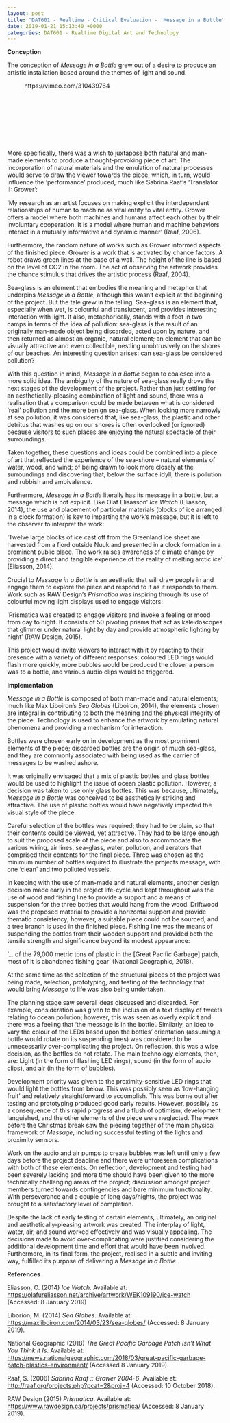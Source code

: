 ```yaml
---
layout: post
title: "DAT601 - Realtime - Critical Evaluation - 'Message in a Bottle"
date: 2019-01-21 15:13:40 +0000
categories: DAT601 - Realtime Digital Art and Technology
---
```


<!-- wp:paragraph -->
<p><strong>Conception</strong></p>
<!-- /wp:paragraph -->

<!-- wp:paragraph -->
<p>The conception of <em>Message in a Bottle</em> grew out of a desire to produce an artistic installation based around the themes of light and sound.</p>
<!-- /wp:paragraph -->

<!-- wp:embed {"url":"https://vimeo.com/310439764","type":"video","providerNameSlug":"vimeo","responsive":true,"className":"wp-embed-aspect-16-9 wp-has-aspect-ratio"} -->
<figure class="wp-block-embed is-type-video is-provider-vimeo wp-block-embed-vimeo wp-embed-aspect-16-9 wp-has-aspect-ratio"><div class="wp-block-embed__wrapper">
https://vimeo.com/310439764
</div></figure>
<!-- /wp:embed -->

<!-- wp:gallery {"linkTo":"media"} -->
<figure class="wp-block-gallery has-nested-images columns-default is-cropped"><!-- wp:image {"id":876,"sizeSlug":"large","linkDestination":"media"} -->
<figure class="wp-block-image size-large"><a href="https://www.circleseven.co.uk/wp-content/uploads/2023/05/dsc0016_45974886634_o.jpg"><img src="https://www.circleseven.co.uk/wp-content/uploads/2023/05/dsc0016_45974886634_o.jpg" alt="" class="wp-image-876"/></a></figure>
<!-- /wp:image -->

<!-- wp:image {"id":877,"sizeSlug":"large","linkDestination":"media"} -->
<figure class="wp-block-image size-large"><a href="https://www.circleseven.co.uk/wp-content/uploads/2023/05/dsc0025_45974886004_o-scaled.jpg"><img src="https://www.circleseven.co.uk/wp-content/uploads/2023/05/dsc0025_45974886004_o-681x1024.jpg" alt="" class="wp-image-877"/></a></figure>
<!-- /wp:image -->

<!-- wp:image {"id":878,"sizeSlug":"large","linkDestination":"media"} -->
<figure class="wp-block-image size-large"><a href="https://www.circleseven.co.uk/wp-content/uploads/2023/05/dsc0019_46699516141_o-scaled.jpg"><img src="https://www.circleseven.co.uk/wp-content/uploads/2023/05/dsc0019_46699516141_o-681x1024.jpg" alt="" class="wp-image-878"/></a></figure>
<!-- /wp:image -->

<!-- wp:image {"id":875,"sizeSlug":"large","linkDestination":"media"} -->
<figure class="wp-block-image size-large"><a href="https://www.circleseven.co.uk/wp-content/uploads/2023/05/dsc0018_45974886594_o.jpg"><img src="https://www.circleseven.co.uk/wp-content/uploads/2023/05/dsc0018_45974886594_o.jpg" alt="" class="wp-image-875"/></a></figure>
<!-- /wp:image -->

<!-- wp:image {"id":874,"sizeSlug":"large","linkDestination":"media"} -->
<figure class="wp-block-image size-large"><a href="https://www.circleseven.co.uk/wp-content/uploads/2023/05/dsc0021_45974886254_o.jpg"><img src="https://www.circleseven.co.uk/wp-content/uploads/2023/05/dsc0021_45974886254_o.jpg" alt="" class="wp-image-874"/></a></figure>
<!-- /wp:image -->

<!-- wp:image {"id":873,"sizeSlug":"large","linkDestination":"media"} -->
<figure class="wp-block-image size-large"><a href="https://www.circleseven.co.uk/wp-content/uploads/2023/05/dsc0024_45974886054_o.jpg"><img src="https://www.circleseven.co.uk/wp-content/uploads/2023/05/dsc0024_45974886054_o.jpg" alt="" class="wp-image-873"/></a></figure>
<!-- /wp:image -->

<!-- wp:image {"id":872,"sizeSlug":"large","linkDestination":"media"} -->
<figure class="wp-block-image size-large"><a href="https://www.circleseven.co.uk/wp-content/uploads/2023/05/dsc0015_46699516531_o-scaled.jpg"><img src="https://www.circleseven.co.uk/wp-content/uploads/2023/05/dsc0015_46699516531_o-681x1024.jpg" alt="" class="wp-image-872"/></a></figure>
<!-- /wp:image -->

<!-- wp:image {"id":871,"sizeSlug":"large","linkDestination":"media"} -->
<figure class="wp-block-image size-large"><a href="https://www.circleseven.co.uk/wp-content/uploads/2023/05/dsc0023_46699515701_o-scaled.jpg"><img src="https://www.circleseven.co.uk/wp-content/uploads/2023/05/dsc0023_46699515701_o-scaled.jpg" alt="" class="wp-image-871"/></a></figure>
<!-- /wp:image -->

<!-- wp:image {"id":870,"sizeSlug":"large","linkDestination":"media"} -->
<figure class="wp-block-image size-large"><a href="https://www.circleseven.co.uk/wp-content/uploads/2023/05/img_0061_45785371755_o-scaled.jpg"><img src="https://www.circleseven.co.uk/wp-content/uploads/2023/05/img_0061_45785371755_o-1024x768.jpg" alt="" class="wp-image-870"/></a></figure>
<!-- /wp:image --></figure>
<!-- /wp:gallery -->

<!-- wp:paragraph -->
<p>More specifically, there was a wish to juxtapose both natural and man-made elements to produce a thought-provoking piece of art. The incorporation of natural materials and the emulation of natural processes would serve to draw the viewer towards the piece, which, in turn, would influence the ‘performance’ produced, much like Sabrina Raaf’s ‘Translator II: Grower’:</p>
<!-- /wp:paragraph -->

<!-- wp:paragraph -->
<p>‘My research as an artist focuses on making explicit the interdependent relationships of human to machine as vital entity to vital entity. Grower offers a model where both machines and humans affect each other by their involuntary cooperation. It is a model where human and machine behaviors interact in a mutually informative and dynamic manner’ (Raaf, 2006).</p>
<!-- /wp:paragraph -->

<!-- wp:paragraph -->
<p>Furthermore, the random nature of works such as Grower informed aspects of the finished piece. Grower is a work that is activated by chance factors. A robot draws green lines at the base of a wall. The height of the line is based on the level of CO2 in the room. The act of observing the artwork provides the chance stimulus that drives the artistic process (Raaf, 2004).</p>
<!-- /wp:paragraph -->

<!-- wp:paragraph -->
<p>Sea-glass is an element that embodies the meaning and metaphor that underpins <em>Message in a Bottle</em>, although this wasn’t explicit at the beginning of the project. But the tale grew in the telling. Sea-glass is an element that, especially when wet, is colourful and translucent, and provides interesting interaction with light. It also, metaphorically, stands with a foot in two camps in terms of the idea of pollution: sea-glass is the result of an originally man-made object being discarded, acted upon by nature, and then returned as almost an organic, natural element; an element that can be visually attractive and even collectible, nestling unobtrusively on the shores of our beaches. An interesting question arises: can sea-glass be considered pollution?</p>
<!-- /wp:paragraph -->

<!-- wp:paragraph -->
<p>With this question in mind, <em>Message in a Bottle</em> began to coalesce into a more solid idea. The ambiguity of the nature of sea-glass really drove the next stages of the development of the project. Rather than just settling for an aesthetically-pleasing combination of light and sound, there was a realisation that a comparison could be made between what is considered ‘real’ pollution and the more benign sea-glass. When looking more narrowly at sea pollution, it was considered that, like sea-glass, the plastic and other detritus that washes up on our shores is often overlooked (or ignored) because visitors to such places are enjoying the natural spectacle of their surroundings.</p>
<!-- /wp:paragraph -->

<!-- wp:paragraph -->
<p>Taken together, these questions and ideas could be combined into a piece of art that reflected the experience of the sea-shore – natural elements of water, wood, and wind; of being drawn to look more closely at the surroundings and discovering that, below the surface idyll, there is pollution and rubbish and ambivalence.</p>
<!-- /wp:paragraph -->

<!-- wp:paragraph -->
<p>Furthermore, <em>Message in a Bottle</em> literally has its message in a bottle, but a message which is not explicit. Like Olaf Elisasson’ <em>Ice Watch</em> (Eliasson, 2014), the use and placement of particular materials (blocks of ice arranged in a clock formation) is key to imparting the work’s message, but it is left to the observer to interpret the work:</p>
<!-- /wp:paragraph -->

<!-- wp:paragraph -->
<p>‘Twelve large blocks of ice cast off from the Greenland ice sheet are harvested from a fjord outside Nuuk and presented in a clock formation in a prominent public place. The work raises awareness of climate change by providing a direct and tangible experience of the reality of melting arctic ice’ (Eliasson, 2014).</p>
<!-- /wp:paragraph -->

<!-- wp:paragraph -->
<p>Crucial to <em>Message in a Bottle</em> is an aesthetic that will draw people in and engage them to explore the piece and respond to it as it responds to them. Work such as RAW Design’s <em>Prismatica</em> was inspiring through its use of colourful moving light displays used to engage visitors:</p>
<!-- /wp:paragraph -->

<!-- wp:paragraph -->
<p>‘Prismatica was created to engage visitors and invoke a feeling or mood from day to night. It consists of 50 pivoting prisms that act as kaleidoscopes that glimmer under natural light by day and provide atmospheric lighting by night’ (RAW Design, 2015).</p>
<!-- /wp:paragraph -->

<!-- wp:paragraph -->
<p>This project would invite viewers to interact with it by reacting to their presence with a variety of different responses: coloured LED rings would flash more quickly, more bubbles would be produced the closer a person was to a bottle, and various audio clips would be triggered.</p>
<!-- /wp:paragraph -->

<!-- wp:paragraph -->
<p><strong>Implementation</strong></p>
<!-- /wp:paragraph -->

<!-- wp:paragraph -->
<p><em>Message in a Bottle</em> is composed of both man-made and natural elements; much like Max Liboiron’s <em>Sea Globes</em> (Liboiron, 2014), the elements chosen are integral in contributing to both the meaning and the physical integrity of the piece. Technology is used to enhance the artwork by emulating natural phenomena and providing a mechanism for interaction.</p>
<!-- /wp:paragraph -->

<!-- wp:paragraph -->
<p>Bottles were chosen early on in development as the most prominent elements of the piece; discarded bottles are the origin of much sea-glass, and they are commonly associated with being used as the carrier of messages to be washed ashore.</p>
<!-- /wp:paragraph -->

<!-- wp:paragraph -->
<p>It was originally envisaged that a mix of plastic bottles and glass bottles would be used to highlight the issue of ocean plastic pollution. However, a decision was taken to use only glass bottles. This was because, ultimately, <em>Message in a Bottle</em> was conceived to be aesthetically striking and attractive. The use of plastic bottles would have negatively impacted the visual style of the piece.</p>
<!-- /wp:paragraph -->

<!-- wp:paragraph -->
<p>Careful selection of the bottles was required; they had to be plain, so that their contents could be viewed, yet attractive. They had to be large enough to suit the proposed scale of the piece and also to accommodate the various wiring, air lines, sea-glass, water, pollution, and aerators that comprised their contents for the final piece. Three was chosen as the minimum number of bottles required to illustrate the projects message, with one ‘clean’ and two polluted vessels.</p>
<!-- /wp:paragraph -->

<!-- wp:paragraph -->
<p>In keeping with the use of man-made and natural elements, another design decision made early in the project life-cycle and kept throughout was the use of wood and fishing line to provide a support and a means of suspension for the three bottles that would hang from the wood. Driftwood was the proposed material to provide a horizontal support and provide thematic consistency; however, a suitable piece could not be sourced, and a tree branch is used in the finished piece. Fishing line was the means of suspending the bottles from their wooden support and provided both the tensile strength and significance beyond its modest appearance:</p>
<!-- /wp:paragraph -->

<!-- wp:paragraph -->
<p>‘… of the 79,000 metric tons of plastic in the [Great Pacific Garbage] patch, most of it is abandoned fishing gear’ (National Geographic, 2018).</p>
<!-- /wp:paragraph -->

<!-- wp:paragraph -->
<p>At the same time as the selection of the structural pieces of the project was being made, selection, prototyping, and testing of the technology that would bring <em>Message</em> to life was also being undertaken.</p>
<!-- /wp:paragraph -->

<!-- wp:paragraph -->
<p>The planning stage saw several ideas discussed and discarded. For example, consideration was given to the inclusion of a text display of tweets relating to ocean pollution; however, this was seen as overly explicit and there was a feeling that ‘the message is in the bottle’. Similarly, an idea to vary the colour of the LEDs based upon the bottles’ orientation (assuming a bottle would rotate on its suspending lines) was considered to be unnecessarily over-complicating the project. On reflection, this was a wise decision, as the bottles do not rotate. The main technology elements, then, are: Light (in the form of flashing LED rings), sound (in the form of audio clips), and air (in the form of bubbles).</p>
<!-- /wp:paragraph -->

<!-- wp:paragraph -->
<p>Development priority was given to the proximity-sensitive LED rings that would light the bottles from below. This was possibly seen as ‘low-hanging fruit’ and relatively straightforward to accomplish. This was borne out after testing and prototyping produced good early results. However, possibly as a consequence of this rapid progress and a flush of optimism, development languished, and the other elements of the piece were neglected. The week before the Christmas break saw the piecing together of the main physical framework of <em>Message</em>, including successful testing of the lights and proximity sensors.</p>
<!-- /wp:paragraph -->

<!-- wp:paragraph -->
<p>Work on the audio and air pumps to create bubbles was left until only a few days before the project deadline and there were unforeseen complications with both of these elements. On reflection, development and testing had been severely lacking and more time should have been given to the more technically challenging areas of the project; discussion amongst project members turned towards contingencies and bare minimum functionality. With perseverance and a couple of long days/nights, the project was brought to a satisfactory level of completion.</p>
<!-- /wp:paragraph -->

<!-- wp:paragraph -->
<p>Despite the lack of early testing of certain elements, ultimately, an original and aesthetically-pleasing artwork was created. The interplay of light, water, air, and sound worked effectively and was visually appealing. The decisions made to avoid over-complicating were justified considering the additional development time and effort that would have been involved. Furthermore, in its final form, the project, realised in a subtle and inviting way, fulfilled its purpose of delivering a <em>Message in a Bottle</em>.</p>
<!-- /wp:paragraph -->

<!-- wp:paragraph -->
<p><strong>References</strong></p>
<!-- /wp:paragraph -->

<!-- wp:paragraph -->
<p>Eliasson, O. (2014) <em>Ice Watch</em>. Available at: <a href="https://olafureliasson.net/archive/artwork/WEK109190/ice-watch">https://olafureliasson.net/archive/artwork/WEK109190/ice-watch</a> (Accessed: 8 January 2019)</p>
<!-- /wp:paragraph -->

<!-- wp:paragraph -->
<p>Liborion, M. (2014) <em>Sea Globes</em>. Available at: <a href="https://maxliboiron.com/2014/03/23/sea-globes/">https://maxliboiron.com/2014/03/23/sea-globes/</a> (Accessed: 8 January 2019).</p>
<!-- /wp:paragraph -->

<!-- wp:paragraph -->
<p>National Geographic (2018) <em>The Great Pacific Garbage Patch Isn’t What You Think it Is</em>. Available at: <a href="https://news.nationalgeographic.com/2018/03/great-pacific-garbage-patch-plastics-environment/">https://news.nationalgeographic.com/2018/03/great-pacific-garbage-patch-plastics-environment/</a> (Accessed 8 January 2019).</p>
<!-- /wp:paragraph -->

<!-- wp:paragraph -->
<p>Raaf, S. (2006) <em>Sabrina Raaf :: Grower 2004-6</em>. Available at: <a href="http://raaf.org/projects.php?pcat=2&amp;proj=4">http://raaf.org/projects.php?pcat=2&amp;proj=4</a> (Accessed: 10 October 2018).</p>
<!-- /wp:paragraph -->

<!-- wp:paragraph -->
<p>RAW Design (2015) <em>Prismatica</em>. Available at: <a href="https://www.rawdesign.ca/projects/prismatica/">https://www.rawdesign.ca/projects/prismatica/</a> (Accessed: 8 January 2019).</p>
<!-- /wp:paragraph -->